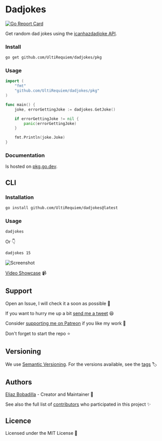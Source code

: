 # Dadjokes

[![Go Report Card](https://goreportcard.com/badge/github.com/UltiRequiem/dadjokes)](https://goreportcard.com/report/github.com/UltiRequiem/dadjokes)

Get random dad jokes using the
[icanhazdadjoke API](https://icanhazdadjoke.com/api).

### Install

```sh
go get github.com/UltiRequiem/dadjokes/pkg
```

### Usage

```go
import (
	"fmt"
	"github.com/UltiRequiem/dadjokes/pkg"
)

func main() {
	joke, errorGettingJoke := dadjokes.GetJoke()

	if errorGettingJoke != nil {
		panic(errorGettingJoke)
	}

	fmt.Println(joke.Joke)
}
```

### Documentation

Is hosted on
[pkg.go.dev](https://pkg.go.dev/github.com/UltiRequiem/dadjokes/pkg).

## CLI

### Installation

```sh
go install github.com/UltiRequiem/dadjokes@latest
```

### Usage

```sh
dadjokes
```

Or 👇

```sh
dadjokes 15
```

![Screenshot](https://user-images.githubusercontent.com/71897736/162102151-2c141e36-9f66-48ac-8b8a-d5b371498f73.png)

[Video Showcase](https://youtu.be/eo-1zpdiLnY) 📹

## Support

Open an Issue, I will check it a soon as possible 👀

If you want to hurry me up a bit
[send me a tweet](https://twitter.com/UltiRequiem) 😆

Consider [supporting me on Patreon](https://patreon.com/UltiRequiem) if you like
my work 🙏

Don't forget to start the repo ⭐

## Versioning

We use [Semantic Versioning](http://semver.org). For the versions available, see
the [tags](https://github.com/UltiRequiem/dadjokes/tags) 🏷️

## Authors

[Eliaz Bobadilla](https://ultirequiem.com) - Creator and Maintainer 💪

See also the full list of
[contributors](https://github.com/UltiRequiem/dadjokes/contributors) who
participated in this project ✨

## Licence

Licensed under the MIT License 📄
